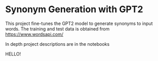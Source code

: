# Synonym Generation with GPT2

This project fine-tunes the GPT2 model to generate synonyms to input words. The training and test data is obtained from https://www.wordsapi.com/

In depth project descriptions are in the notebooks

HELLO!
